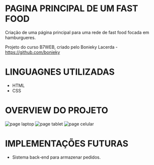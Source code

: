 # PAGINA PRINCIPAL DE UM FAST FOOD

Criação de uma página principal para uma rede de fast food focada em hamburgueres.

Projeto do curso B7WEB, criado pelo Bonieky Lacerda - https://github.com/bonieky

# LINGUAGNES UTILIZADAS
- HTML
- CSS

# OVERVIEW DO PROJETO 
![page laptop](https://github.com/lucas-jurgensen/cardapio-hamburguer/assets/114704161/5e639cd8-72dd-4d52-8b41-c25b0aad5a40)
![page tablet](https://github.com/lucas-jurgensen/cardapio-hamburguer/assets/114704161/2d4e7e97-5bc0-4b39-a5e0-ccc085e5593a)
![page celular](https://github.com/lucas-jurgensen/cardapio-hamburguer/assets/114704161/444fe986-d006-4121-bf02-89c773608ba1)

# IMPLEMENTAÇÕES FUTURAS

- Sistema back-end para armazenar pedidos. 
